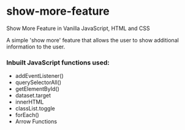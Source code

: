 # show-more-feature
Show More Feature in Vanilla JavaScript, HTML and CSS

A simple 'show more' feature that allows the user to show additional information to the user.

### Inbuilt JavaScript functions used:
* addEventListener()
* querySelectorAll()
* getElementById()
* dataset.target
* innerHTML
* classList.toggle
* forEach()
* Arrow Functions
